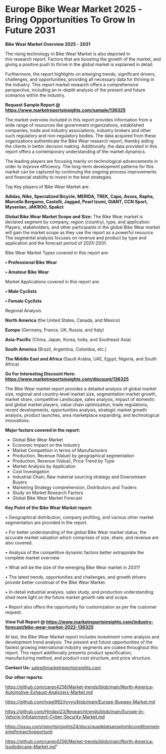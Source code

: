  # Europe Bike Wear Market 2025 -Bring Opportunities To Grow In Future 2031

<Strong> Bike Wear Market Overview 2025 - 2031</strong>

The rising technology in Bike Wear Market is also depicted in this research report. Factors that are boosting the growth of the market, and giving a positive push to thrive in the global market is explained in detail.

Furthermore, the report highlights on emerging trends, significant drivers, challenges, and opportunities, providing all necessary data for thriving in the industry. This report market research offers a comprehensive perspective, including an in-depth analysis of the present and future scenarios within the industry.

<strong>Request Sample Report @ <a href=https://www.marketreportsinsights.com/sample/136325>https://www.marketreportsinsights.com/sample/136325</a></strong>

The market overview included in this report provides information from a wide range of resources like government organizations, established companies, trade and industry associations, industry brokers and other such regulatory and non-regulatory bodies. The data acquired from these organizations authenticate the Bike Wear research report, thereby aiding the clients in better decision making. Additionally, the data provided in this report offers a contemporary understanding of the market dynamics.

The leading players are focusing mainly on technological advancements in order to improve efficiency. The long-term development patterns for this market can be captured by continuing the ongoing process improvements and financial stability to invest in the best strategies.

Top Key players of Bike Wear Market are:

<strong>Adidas, Nike, Specialized Bicycle, MERIDA, TREK, Capo, Assos, Rapha, Marcello Bergamo, Castelli, Jaggad, Pearl Izumi, GIANT, CCN Sport, Mysenlan, JAKROO, Spakct</strong>

<strong><b>Global Bike Wear Market Scope and Size:</b></strong>
The Bike Wear market is declared segment by company, region (country), type, and application. Players, stakeholders, and other participants in the global Bike Wear market will gain the market scope as they use the report as a powerful resource. The segmental analysis focuses on revenue and product by type and application and the forecast period of 2025-2031.

Bike Wear Market Types covered in this report are:

<strong>• Professional Bike Wear

• Amateur Bike Wear</strong>

Market Applications covered in this report are:

<strong>• Male Cyclists

• Female Cyclists</strong> 

Regional Analysis

<strong>North America</strong> (the United States, Canada, and Mexico)

<strong>Europe</strong> (Germany, France, UK, Russia, and Italy)

<strong>Asia-Pacific</strong> (China, Japan, Korea, India, and Southeast Asia)

<strong>South America</strong> (Brazil, Argentina, Colombia, etc.)

<strong>The Middle East and Africa</strong> (Saudi Arabia, UAE, Egypt, Nigeria, and South Africa)

<strong>Go For Interesting Discount Here: <a href=https://www.marketreportsinsights.com/discount/136325>https://www.marketreportsinsights.com/discount/136325</a></strong>

The Bike Wear market report provides a detailed analysis of global market size, regional and country-level market size, segmentation market growth, market share, competitive Landscape, sales analysis, impact of domestic and global market players, value chain optimization, trade regulations, recent developments, opportunities analysis, strategic market growth analysis, product launches, area marketplace expanding, and technological innovations.

<strong><b>Major factors covered in the report:</b></strong>
<ul>
  <li>Global Bike Wear Market </li>
  <li>Economic Impact on the Industry</li>
  <li>Market Competition in terms of Manufacturers</li>
  <li>Production, Revenue (Value) by geographical segmentation</li>
  <li>Production, Revenue (Value), Price Trend by Type</li>
  <li>Market Analysis by Application</li>
  <li>Cost Investigation</li>
  <li>Industrial Chain, Raw material sourcing strategy and Downstream Buyers</li>
  <li>Marketing Strategy comprehension, Distributors and Traders</li>
  <li>Study on Market Research Factors</li>
  <li>Global Bike Wear Market Forecast</li>
</ul>

<strong><b>Key Point of the Bike Wear Market report:</b></strong>

• Geographical distribution, company profiling, and various other market segmentation are provided in the report.

• For better understanding of the global Bike Wear market status, the accurate market valuation which comprises of size, share, and revenue are also covered.

• Analysis of the competitive dynamic factors better extrapolate the complete market overview

• What will be the size of the emerging Bike Wear market in 2031?

• The latest trends, opportunities and challenges, and growth drivers provide better construal of the Bike Wear Market.

• In-detail industrial analysis, sales study, and production understanding shed more light on the future market growth rate and scope.

• Report also offers the opportunity for customization as per the customer request.

<strong><b>View Full Report @ <a href=https://www.marketreportsinsights.com/industry-forecast/bike-wear-market-2022-136325>https://www.marketreportsinsights.com/industry-forecast/bike-wear-market-2022-136325</a></b></strong>


At last, the Bike Wear Market report includes investment come analysis and development trend analysis. The present and future opportunities of the fastest growing international industry segments are coated throughout this report. This report additionally presents product specification, manufacturing method, and product cost structure, and price structure.

<strong>Contact Us:</strong>
sales@marketreportsinsights.com

<strong>Our other reports:</strong>

<a href=https://github.com/cargo4256/Market-trends/blob/main/North-America-Automotive-Exhaust-Analyzers-Market.md>https://github.com/cargo4256/Market-trends/blob/main/North-America-Automotive-Exhaust-Analyzers-Market.md</a>

<a href=https://github.com/tyagi992/tyyyy/blob/main/Europe-Busway-Market.md>https://github.com/tyagi992/tyyyy/blob/main/Europe-Busway-Market.md</a>

<a href=https://github.com/Hindavi23/Researchtrends/blob/main/Europe-In-Vehicle-Infotainment-Cyber-Security-Market.md>https://github.com/Hindavi23/Researchtrends/blob/main/Europe-In-Vehicle-Infotainment-Cyber-Security-Market.md</a>

<a href=https://issuu.com/reportsinsights24/docs/quadplatsansplombconditionnementqfnmarchopportunit>https://issuu.com/reportsinsights24/docs/quadplatsansplombconditionnementqfnmarchopportunit</a>

<a href=https://github.com/cargo4256/Market-trends/blob/main/North-America-Isododecane-Market.md>https://github.com/cargo4256/Market-trends/blob/main/North-America-Isododecane-Market.md</a>"
